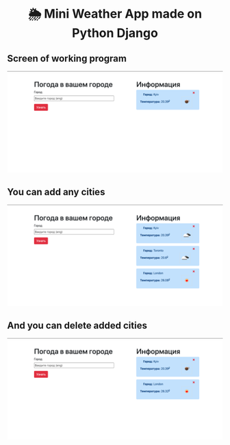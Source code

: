 
<h1 align="center">🌦 Mini Weather App made on Python Django</h1>

<h2>Screen of working program</h2>

<img src="https://github.com/rubanik00/weather-django/blob/master/.git-img/start.png">

<h2> You can add any cities </h2>

<img src="https://github.com/rubanik00/weather-django/blob/master/.git-img/add.png">

<h2> And you can delete added cities </h2>

<img src="https://github.com/rubanik00/weather-django/blob/master/.git-img/delete.png">
